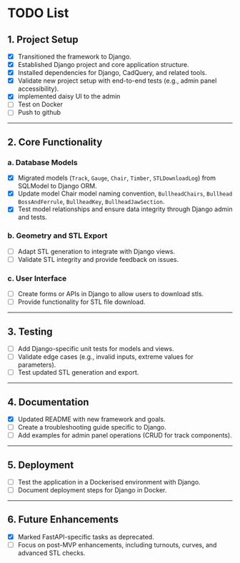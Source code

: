 # TODO List

## 1. Project Setup
- [x] Transitioned the framework to Django.  
- [x] Established Django project and core application structure.  
- [x] Installed dependencies for Django, CadQuery, and related tools.  
- [x] Validate new project setup with end-to-end tests (e.g., admin panel accessibility). 
- [x] implemented daisy UI to the admin
- [ ] Test on Docker
- [ ] Push to github

---

## 2. Core Functionality

### a. Database Models
- [x] Migrated models (`Track`, `Gauge`, `Chair`, `Timber`, `STLDownloadLog`) from SQLModel to Django ORM. 
- [x] Update model Chair model naming convention, `BullheadChairs`, `Bullhead BossAndFerrule`, `BullheadKey`, `BullheadJawSection`.
- [x] Test model relationships and ensure data integrity through Django admin and tests.  

### b. Geometry and STL Export
- [ ] Adapt STL generation to integrate with Django views.  
- [ ] Validate STL integrity and provide feedback on issues.  

### c. User Interface
- [ ] Create forms or APIs in Django to allow users to download stls.  
- [ ] Provide functionality for STL file download.  

---

## 3. Testing
- [ ] Add Django-specific unit tests for models and views.  
- [ ] Validate edge cases (e.g., invalid inputs, extreme values for parameters).  
- [ ] Test updated STL generation and export.  

---

## 4. Documentation
- [x] Updated README with new framework and goals.  
- [ ] Create a troubleshooting guide specific to Django.  
- [ ] Add examples for admin panel operations (CRUD for track components).  

---

## 5. Deployment
- [ ] Test the application in a Dockerised environment with Django.  
- [ ] Document deployment steps for Django in Docker.  

---

## 6. Future Enhancements
- [x] Marked FastAPI-specific tasks as deprecated.  
- [ ] Focus on post-MVP enhancements, including turnouts, curves, and advanced STL checks.  
